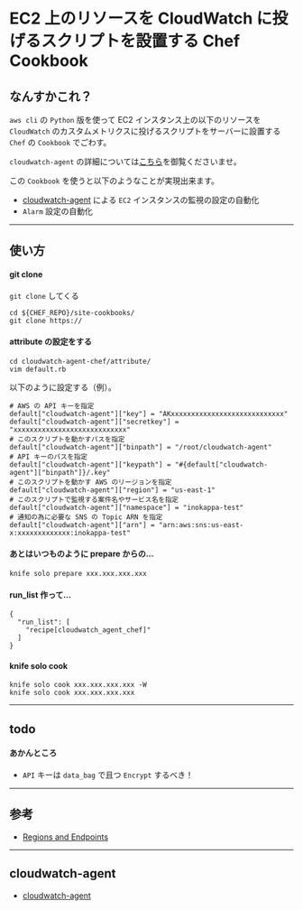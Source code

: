 # EC2 上のリソースを CloudWatch に投げるスクリプトを設置する Chef Cookbook

## なんすかこれ？

`aws cli` の `Python` 版を使って EC2 インスタンス上の以下のリソースを `CloudWatch` のカスタムメトリクスに投げるスクリプトをサーバーに設置する `Chef` の `Cookbook` でごわす。

`cloudwatch-agent` の詳細については[こちら]()を御覧くださいませ。

この `Cookbook` を使うと以下のようなことが実現出来ます。

 * [cloudwatch-agent]() による `EC2` インスタンスの監視の設定の自動化
 * `Alarm` 設定の自動化

***

## 使い方

#### git clone

`git clone` してくる

~~~~
cd ${CHEF_REPO}/site-cookbooks/
git clone https://
~~~~

#### attribute の設定をする

~~~~
cd cloudwatch-agent-chef/attribute/
vim default.rb
~~~~

以下のように設定する（例）。

~~~~
# AWS の API キーを指定
default["cloudwatch-agent"]["key"] = "AKxxxxxxxxxxxxxxxxxxxxxxxxxxxx"
default["cloudwatch-agent"]["secretkey"] = "xxxxxxxxxxxxxxxxxxxxxxxxxxxx"
# このスクリプトを動かすパスを指定
default["cloudwatch-agent"]["binpath"] = "/root/cloudwatch-agent"
# API キーのパスを指定
default["cloudwatch-agent"]["keypath"] = "#{default["cloudwatch-agent"]["binpath"]}/.key"
# このスクリプトを動かす AWS のリージョンを指定
default["cloudwatch-agent"]["region"] = "us-east-1"
# このスクリプトで監視する案件名やサービス名を指定
default["cloudwatch-agent"]["namespace"] = "inokappa-test"
# 通知の為に必要な SNS の Topic ARN を指定
default["cloudwatch-agent"]["arn"] = "arn:aws:sns:us-east-x:xxxxxxxxxxxxx:inokappa-test"
~~~~

#### あとはいつものように prepare からの...

~~~~
knife solo prepare xxx.xxx.xxx.xxx
~~~~

#### run_list 作って...

~~~~
{
  "run_list": [
    "recipe[cloudwatch_agent_chef]"
  ]
}
~~~~

#### knife solo cook

~~~~
knife solo cook xxx.xxx.xxx.xxx -W
knife solo cook xxx.xxx.xxx.xxx
~~~~

***

## todo

#### あかんところ

 * `API` キーは `data_bag` で且つ `Encrypt` するべき！

***

## 参考

 * [Regions and Endpoints](http://docs.aws.amazon.com/general/latest/gr/rande.html#cw_region)

***

## cloudwatch-agent

 * [cloudwatch-agent](https://github.com/inokappa/cloudwatch-agent)
